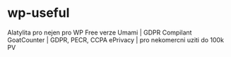 # wp-useful


Alatylita pro nejen pro WP Free verze
Umami | GDPR Compilant
GoatCounter | GDPR, PECR, CCPA ePrivacy | pro nekomercni uziti do 100k PV
